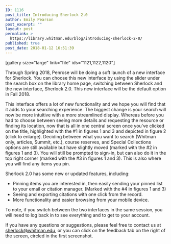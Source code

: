 ```yaml
---
ID: 1116
post_title: Introducing Sherlock 2.0
author: Emily Pearson
post_excerpt: ""
layout: post
permalink: >
  https://library.whitman.edu/blog/introducing-sherlock-2-0/
published: true
post_date: 2018-01-12 16:51:39
---
```

[gallery size="large" link="file" ids="1121,1122,1120"]

Through Spring 2018, Penrose will be doing a soft launch of a new interface for Sherlock. You can choose this new interface by using the slider under the search box on the library home page, switching between Sherlock and the new interface, Sherlock 2.0. This new interface will be the default option in Fall 2018.

This interface offers a lot of new functionality and we hope you will find that it adds to your searching experience. The biggest change is your search will now be more intuitive with a more streamlined display. Whereas before you had to choose between seeing more details and requesting the resource or finding its location, now that is all in one central screen once you've clicked on the title, highlighted with the #1 in figures 1 and 3 and depicted in figure 2 (click to enlarge). Deciding between what you want to search (Whitman only, articles, Summit, etc.), course reserves, and Special Collections options are still available but have slightly moved (marked with the #2 in figures 1 and 3). You will still be prompted to sign-in, but can also do it in the top right corner (marked with the #3 in figures 1 and 3). This is also where you will find any items you pin.

Sherlock 2.0 has some new or updated features, including:
<ul class="normal-list">
 	<li>Pinning items you are interested in, then easily sending your pinned list to your email or citation manager. (Marked with the #4 in figures 1 and 3)</li>
 	<li>Seeing and exporting citations with one click from the record.</li>
 	<li>More functionality and easier browsing from your mobile device.</li>
</ul>
To note, if you switch between the two interfaces in the same session, you will need to log back in to see everything and to get to your account.

If you have any questions or suggestions, please feel free to contact us at sherlock@whitman.edu, or you can click on the feedback tab on the right of the screen, circled in the first screenshot.